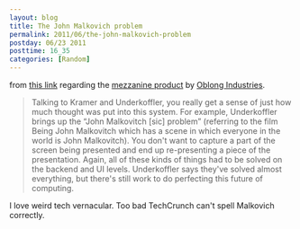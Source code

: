 ```yaml
---
layout: blog
title: The John Malkovich problem
permalink: 2011/06/the-john-malkovich-problem
postday: 06/23 2011
posttime: 16_35
categories: [Random]
---
```


from <a href="http://techcrunch.com/2011/06/23/oblong-mezzanine/">this link</a> regarding the <a href="http://techcrunch.com/2011/06/23/oblong-mezzanine/">mezzanine product</a> by <a href="http://oblong.com/">Oblong Industries</a>. 

<blockquote>Talking to Kramer and Underkoffler, you really get a sense of just how much thought was put into this system. For example, Underkoffler brings up the “John Malkovitch [sic] problem” (referring to the film Being John Malkovitch which has a scene in which everyone in the world is John Malkovitch). You don't want to capture a part of the screen being presented and end up re-presenting a piece of the presentation. Again, all of these kinds of things had to be solved on the backend and UI levels. Underkoffler says they've solved almost everything, but there's still work to do perfecting this future of computing.</blockquote>

I love weird tech vernacular. Too bad TechCrunch can't spell Malkovich correctly.
